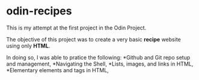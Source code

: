 # odin-recipes

This is my attempt at the first project in the Odin Project.

The objective of this project was to create a very basic **recipe** website using only __HTML__.

In doing so, I was able to pratice the following:
*Github and Git repo setup and management, 
*Navigating the Shell, 
*Lists, images, and links in HTML, 
*Elementary elements and tags in HTML, 
